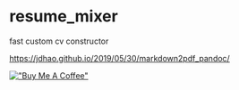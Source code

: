 # resume_mixer
fast custom cv constructor

https://jdhao.github.io/2019/05/30/markdown2pdf_pandoc/

[!["Buy Me A Coffee"](https://www.buymeacoffee.com/assets/img/custom_images/orange_img.png)](https://www.buymeacoffee.com/epirogov)

